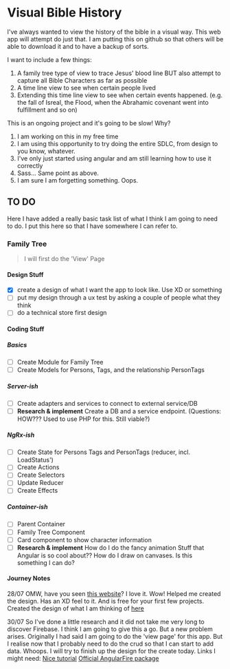 # Visual Bible History

I've always wanted to view the history of the bible in a visual way. This web app will attempt do just that. I am putting this on github so that others will be able to download it and to have a backup of sorts.

I want to include a few things:
1. A family tree type of view to trace Jesus' blood line BUT also attempt to capture all Bible Characters as far as possible
2. A time line view to see when certain people lived
3. Extending this time line view to see when certain events happened. (e.g. the fall of Isreal, the Flood, when the Abrahamic covenant went into fulfillment and so on)

This is an ongoing project and it's going to be slow! Why?
1. I am working on this in my free time
2. I am using this opportunity to try doing the entire SDLC, from design to you know, whatever.
3. I've only just started using angular and am still learning how to use it correctly
4. Sass... Same point as above.
5. I am sure I am forgetting something. Oops.

## TO DO

Here I have added a really basic task list of what I think I am going to need to do. I put this here so that I have somewhere I can refer to.

### Family Tree
> I will first do the 'View' Page
#### Design Stuff

- [x] create a design of what I want the app to look like. Use XD or something 
- [ ] put my design through a ux test by asking a couple of people what they think
- [ ] do a technical store first design

#### Coding Stuff


##### Basics
- [ ] Create Module for Family Tree
- [ ] Create Models for Persons, Tags, and the relationship PersonTags
##### Server-ish
- [ ] Create adapters and services to connect to external service/DB
- [ ] **Research & implement** Create a DB and a service endpoint. (Questions: HOW??? Used to use PHP for this. Still viable?) 
##### NgRx-ish
- [ ] Create State for Persons Tags and PersonTags (reducer, incl. LoadStatus')
- [ ] Create Actions
- [ ] Create Selectors
- [ ] Update Reducer
- [ ] Create Effects
##### Container-ish
- [ ] Parent Container
- [ ] Family Tree Component
- [ ] Card component to show character information
- [ ] **Research & implement** How do I do the fancy animation Stuff that Angular is so cool about?? How do I draw on canvases. Is this something I can do?

#### Journey Notes
28/07 OMW, have you seen [this website](https://www.figma.com/)? I love it. Wow! Helped me created the design. Has an XD feel to it. And is free for your first few projects. 
Created the design of what I am thinking of [here](https://www.figma.com/file/IiqK5ku18xePBP1QoIQM2C/Bible-His-Story?node-id=0%3A1)

30/07 So I've done a little research and it did not take me very long to discover Firebase. I think I am going to give this a go. But a new problem arises. Originally I had said I am going to do the 'view page' for this app. But I realise now that I probably need to do the crud so that I can start to add data. Whoops. I will try to finish up the design for the create today. Links I might need:
[Nice tutorial](https://www.techiediaries.com/angular-firebase/angular-9-8-firestore-database-crud-tutorial/)
[Official AngularFire package](https://firebaseopensource.com/projects/angular/angularfire2/)

